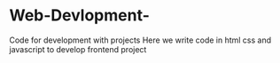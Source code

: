 # Web-Devlopment-
Code for development with projects
Here we  write code in html css and javascript to develop frontend project